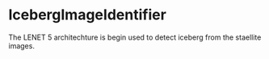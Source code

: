 # IcebergImageIdentifier
The LENET 5 architechture is begin used to detect iceberg from the staellite images.

